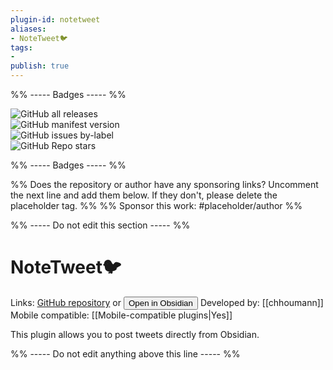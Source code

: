 ```yaml
---
plugin-id: notetweet
aliases:
- NoteTweet🐦
tags: 
- 
publish: true
---
```


%% ----- Badges ----- %%

![GitHub all releases](https://img.shields.io/github/downloads/chhoumann/notetweet_obsidian/total?color=573E7A&logo=github&style=for-the-badge)   
![GitHub manifest version](https://img.shields.io/github/manifest-json/v/chhoumann/notetweet_obsidian?color=573E7A&logo=github&style=for-the-badge)   
![GitHub issues by-label](https://img.shields.io/github/issues/chhoumann/notetweet_obsidian/help%20wanted?color=573E7A&logo=github&style=for-the-badge)   
![GitHub Repo stars](https://img.shields.io/github/stars/chhoumann/notetweet_obsidian?color=573E7A&logo=github&style=for-the-badge)

%% ----- Badges ----- %%

%% Does the repository or author have any sponsoring links? Uncomment the next line and add them below. If they don't, please delete the placeholder tag. %%
%% Sponsor this work: #placeholder/author %%

%% ----- Do not edit this section ----- %%

# NoteTweet🐦

Links: [GitHub repository](https://github.com/chhoumann/notetweet_obsidian) or [<button id=HH>Open in Obsidian</button>](obsidian://goto-plugin?id=notetweet)
Developed by: [[chhoumann]]
Mobile compatible: [[Mobile-compatible plugins|Yes]]

This plugin allows you to post tweets directly from Obsidian.

%% ----- Do not edit anything above this line ----- %% 
